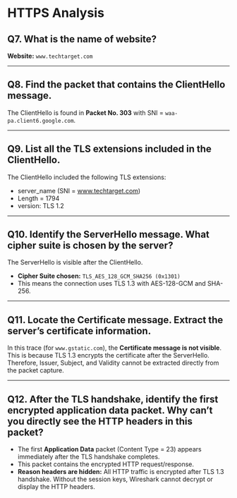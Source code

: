 # HTTPS Analysis

## Q7. What is the name of website?
**Website:** `www.techtarget.com`

---

## Q8. Find the packet that contains the ClientHello message.
The ClientHello is found in **Packet No. 303** with SNI = `waa-pa.client6.google.com`.

---

## Q9. List all the TLS extensions included in the ClientHello.
The ClientHello included the following TLS extensions:

- server_name (SNI = www.techtarget.com)  
- Length = 1794
- version: TLS 1.2

---

## Q10. Identify the ServerHello message. What cipher suite is chosen by the server?
The ServerHello is visible after the ClientHello.  
- **Cipher Suite chosen:** `TLS_AES_128_GCM_SHA256 (0x1301)`  
- This means the connection uses TLS 1.3 with AES-128-GCM and SHA-256.

---

## Q11. Locate the Certificate message. Extract the server’s certificate information.
In this trace (for `www.gstatic.com`), the **Certificate message is not visible**.  
This is because TLS 1.3 encrypts the certificate after the ServerHello.  
Therefore, Issuer, Subject, and Validity cannot be extracted directly from the packet capture.

---

## Q12. After the TLS handshake, identify the first encrypted application data packet. Why can’t you directly see the HTTP headers in this packet?
- The first **Application Data** packet (Content Type = 23) appears immediately after the TLS handshake completes.  
- This packet contains the encrypted HTTP request/response.  
- **Reason headers are hidden:** All HTTP traffic is encrypted after TLS 1.3 handshake. Without the session keys, Wireshark cannot decrypt or display the HTTP headers.
